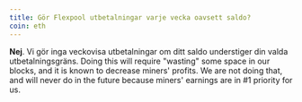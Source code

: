 ```yaml
---
title: Gör Flexpool utbetalningar varje vecka oavsett saldo?
coin: eth
---
```


**Nej**. Vi gör inga veckovisa utbetalningar om ditt saldo understiger din valda utbetalningsgräns. Doing this will require "wasting" some space in our blocks, and it is known to decrease miners' profits. We are not doing that, and will never do in the future because miners' earnings are in #1 priority for us.
